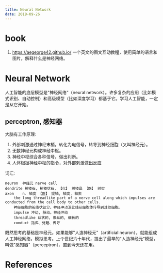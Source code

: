 ```yaml
---
title: Neural Network
date: 2018-09-26
---
```

# book
1. https://aegeorge42.github.io/
一个英文的图文互动教程，使用简单的语言和图片，解释什么是神经网络。 
# Neural Network
人工智能的底层模型是"神经网络"（neural network）。许多复杂的应用（比如模式识别、自动控制）和高级模型（比如深度学习）都基于它。学习人工智能，一定是从它开始。

## perceptron, 感知器
大脑有工作原理:
1. 外部刺激通过神经末梢，转化为电信号，转导到神经细胞（又叫神经元）。
1. 无数神经元构成神经中枢。
1. 神经中枢综合各种信号，做出判断。
1. 人体根据神经中枢的指令，对外部刺激做出反应

词汇:
```
neuron  神经元 nerve cell
dendrite 树枝石, 树枝状石, 【化】 树枝晶 【医】 树突
axon    n. 轴突 【医】 提轴, 轴突, 轴索
    the long threadlike part of a nerve cell along which impulses are conducted from the cell body to other cells.
    神经细胞的长线状部分，神经冲动沿此线从细胞体传导到其他细胞。
    impulse 冲动, 脉动，神经冲动
    threadlike 丝状的, 像丝的, 细长的
    conduct 指挥、处理、传导
```

既然思考的基础是神经元，如果能够"人造神经元"（artificial neuron），就能组成人工神经网络，模拟思考。上个世纪六十年代，提出了最早的"人造神经元"模型，叫做"感知器"（perceptron），直到今天还在用。


# References
[神经网络入门]: 
http://www.ruanyifeng.com/blog/2017/07/neural-network.html